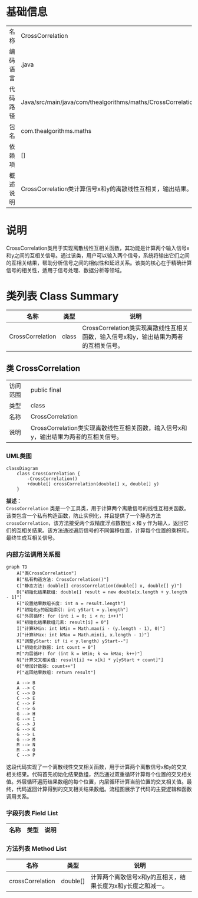 # 基础信息

|      |      |
|------|------|
| 名称 | CrossCorrelation |
| 编码语言 | .java |
| 代码路径 | Java/src/main/java/com/thealgorithms/maths/CrossCorrelation.java |
| 包名 | com.thealgorithms.maths |
| 依赖项 | [] |
| 概述说明 | CrossCorrelation类计算信号x和y的离散线性互相关，输出结果。 |

# 说明

CrossCorrelation类用于实现离散线性互相关函数，其功能是计算两个输入信号x和y之间的互相关信号。通过该类，用户可以输入两个信号，系统将输出它们之间的互相关结果，帮助分析信号之间的相似性和延迟关系。该类的核心在于精确计算信号的相关性，适用于信号处理、数据分析等领域。

# 类列表 Class Summary

| 名称   | 类型  | 说明 |
|-------|------|-------------|
| CrossCorrelation | class | CrossCorrelation类实现离散线性互相关函数，输入信号x和y，输出结果为两者的互相关信号。 |



## 类 CrossCorrelation

|      |      |
|------|------|
| 访问范围 | public final |
| 类型 | class |
| 名称 | CrossCorrelation |
| 说明 | CrossCorrelation类实现离散线性互相关函数，输入信号x和y，输出结果为两者的互相关信号。 |


### UML类图

```mermaid
classDiagram
    class CrossCorrelation {
        -CrossCorrelation()
        +double[] crossCorrelation(double[] x, double[] y)
    }
```

**描述：**  
`CrossCorrelation` 类是一个工具类，用于计算两个离散信号的线性互相关函数。该类包含一个私有构造函数，防止实例化，并且提供了一个静态方法 `crossCorrelation`，该方法接受两个双精度浮点数数组 `x` 和 `y` 作为输入，返回它们的互相关结果。该方法通过遍历信号的不同偏移位置，计算每个位置的乘积和，最终生成互相关信号。


### 内部方法调用关系图

```mermaid
graph TD
    A["类CrossCorrelation"]
    B["私有构造方法: CrossCorrelation()"]
    C["静态方法: double[] crossCorrelation(double[] x, double[] y)"]
    D["初始化结果数组: double[] result = new double[x.length + y.length - 1]"]
    E["设置结果数组长度: int n = result.length"]
    F["初始化y的起始索引: int yStart = y.length"]
    G["外层循环: for (int i = 0; i < n; i++)"]
    H["初始化结果数组元素: result[i] = 0"]
    I["计算kMin: int kMin = Math.max(i - (y.length - 1), 0)"]
    J["计算kMax: int kMax = Math.min(i, x.length - 1)"]
    K["调整yStart: if (i < y.length) yStart--"]
    L["初始化计数器: int count = 0"]
    M["内层循环: for (int k = kMin; k <= kMax; k++)"]
    N["计算交叉相关值: result[i] += x[k] * y[yStart + count]"]
    O["增加计数器: count++"]
    P["返回结果数组: return result"]

    A --> B
    A --> C
    C --> D
    C --> E
    C --> F
    C --> G
    G --> H
    G --> I
    G --> J
    G --> K
    G --> L
    G --> M
    M --> N
    M --> O
    C --> P
```

这段代码实现了一个离散线性交叉相关函数，用于计算两个离散信号`x`和`y`的交叉相关结果。代码首先初始化结果数组，然后通过双重循环计算每个位置的交叉相关值。外层循环遍历结果数组的每个位置，内层循环计算当前位置的交叉相关值。最终，代码返回计算得到的交叉相关结果数组。流程图展示了代码的主要逻辑和函数调用关系。

### 字段列表 Field List

| 名称  | 类型  | 说明 |
|-------|-------|------|

### 方法列表 Method List

| 名称  | 类型  | 说明 |
|-------|-------|------|
| crossCorrelation | double[] | 计算两个离散信号x和y的互相关，结果长度为x和y长度之和减一。 |




